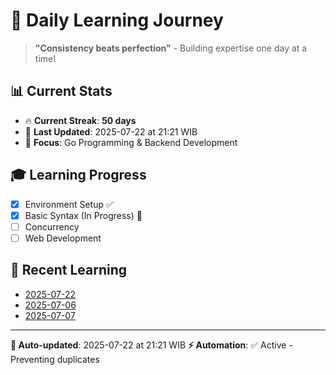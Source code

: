 # 🚀 Daily Learning Journey

> **"Consistency beats perfection"** - Building expertise one day at a time!

## 📊 Current Stats
- 🔥 **Current Streak**: **50 days**
- 📅 **Last Updated**: 2025-07-22 at 21:21 WIB
- 🎯 **Focus**: Go Programming & Backend Development

## 🎓 Learning Progress
- [x] Environment Setup ✅
- [x] Basic Syntax (In Progress) 🔄
- [ ] Concurrency
- [ ] Web Development

## 📖 Recent Learning
- [2025-07-22](learning-log/.md)
- [2025-07-06](learning-log/.md)
- [2025-07-07](learning-log/.md)

---
**🤖 Auto-updated**: 2025-07-22 at 21:21 WIB
**⚡ Automation**: ✅ Active - Preventing duplicates
